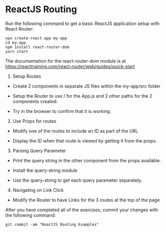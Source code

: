 # ReactJS Routing

Run the following command to get a basic ReactJS application setup with React Router:

```
npx create-react-app my-app
cd my-app
npm install react-router-dom
yarn start

```

The documentation for the react-router-dom module is at https://reacttraining.com/react-router/web/guides/quick-start

1. Setup Routes

* Create 2 components in separate JS files within the my-app/src folder

* Setup the Router to use / for the App.js and 2 other paths for the 2 components created.

* Try in the browser to confirm that it is working.

2. Use Props for routes

* Modify one of the routes to include an ID as part of the URL

* Display the ID when that route is viewed by getting it from the props.

3. Parsing Query Parameter

* Print the query string in the other component from the props available.

* Install the query-string module

* Use the query-string to get each query parameter separately.

4. Navigating on Link Click

* Modify the Router to have Links for the 3 routes at the top of the page

After you have completed all of the exercises, commit your changes with the following command:

```
git commit -am "ReactJS Routing Examples"
```
